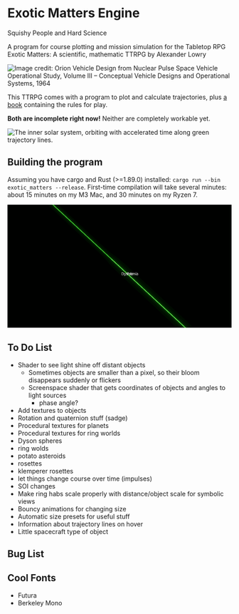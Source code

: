 # Exotic Matters Engine

Squishy People and Hard Science

A program for course plotting and mission simulation for the Tabletop RPG Exotic Matters:
A scientific, mathematic TTRPG by Alexander Lowry

![Image credit: Orion Vehicle Design from Nuclear Pulse Space Vehicle Operational
Study, Volume III – Conceptual Vehicle Designs and Operational Systems, 1964](readme/title-card.png)

This TTRPG comes with a program to plot and calculate trajectories,
plus [a book](books/ExoticMatters-Rulebook.pdf) containing the rules for play.

**Both are incomplete right now!**
Neither are completely workable yet.

![The inner solar system, orbiting with accelerated time along green trajectory lines.](readme/solar_system_01.gif)

## Building the program

Assuming you have cargo and Rust (>=1.89.0) installed: `cargo run --bin exotic_matters --release`.
First-time compilation will take several minutes: about 15 minutes on my M3 Mac, and 30 minutes on my Ryzen 7.

![Camera sweeps from a green ball Earth out to Dysnomia, a small moon of Eris at the edge of the solar system.](readme/to_eris.gif)

## To Do List

* Shader to see light shine off distant objects
  * Sometimes objects are smaller than a pixel, so their bloom disappears suddenly or flickers
  * Screenspace shader that gets coordinates of objects and angles to light sources
    * phase angle?
* Add textures to objects
* Rotation and quaternion stuff (sadge)
* Procedural textures for planets
* Procedural textures for ring worlds
* Dyson spheres
* ring wolds
* potato asteroids
* rosettes
* klemperer rosettes
* let things change course over time (impulses)
* SOI changes
* Make ring habs scale properly with distance/object scale for symbolic views
* Bouncy animations for changing size
* Automatic size presets for useful stuff
* Information about trajectory lines on hover
* Little spacecraft type of object

## Bug List



## Cool Fonts

* Futura
* Berkeley Mono
